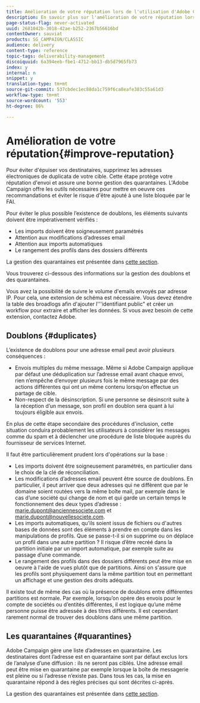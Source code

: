 ```yaml
---
title: Amélioration de votre réputation lors de l'utilisation d'Adobe Campaign Classic
description: En savoir plus sur l'amélioration de votre réputation lors de l'utilisation d'Adobe Campaign Classic.
page-status-flag: never-activated
uuid: 2681042b-3018-42ae-b252-2367b56616bd
contentOwner: sauviat
products: SG_CAMPAIGN/CLASSIC
audience: delivery
content-type: reference
topic-tags: deliverability-management
discoiquuid: 6a394eeb-fbe1-4712-bb13-db5d7965fb73
index: y
internal: n
snippet: y
translation-type: tm+mt
source-git-commit: 537cbdec1ec88da1c759f6ca8eafe383c55a61d3
workflow-type: tm+mt
source-wordcount: '553'
ht-degree: 86%

---
```



# Amélioration de votre réputation{#improve-reputation}

Pour éviter d&#39;épuiser vos destinataires, supprimez les adresses électroniques de duplicata de votre cible. Cette étape protège votre réputation d&#39;envoi et assure une bonne gestion des quarantaines. L&#39;Adobe Campaign offre les outils nécessaires pour mettre en oeuvre ces recommandations et éviter le risque d&#39;être ajouté à une liste bloquée par le FAI.

Pour éviter le plus possible l’existence de doublons, les éléments suivants doivent être impérativement vérifiés :

* Les imports doivent être soigneusement paramétrés
* Attention aux modifications d’adresses email
* Attention aux imports automatiques
* Le rangement des profils dans des dossiers différents

La gestion des quarantaines est présentée dans [cette section](../../delivery/using/understanding-quarantine-management.md).

Vous trouverez ci-dessous des informations sur la gestion des doublons et des quarantaines.

Vous avez la possibilité de suivre le volume d&#39;emails envoyés par adresse IP. Pour cela, une extension de schéma est nécessaire. Vous devez étendre la table des broadlogs afin d&#39;ajouter l&#39;&#39;&#39;identifiant public&quot; et créer un workflow pour extraire et afficher les données. Si vous avez besoin de cette extension, contactez Adobe.

## Doublons {#duplicates}

L’existence de doublons pour une adresse email peut avoir plusieurs conséquences :

* Envois multiples du même message. Même si Adobe Campaign applique par défaut une déduplication sur l’adresse email avant chaque envoi, rien n’empêche d’envoyer plusieurs fois le même message par des actions différentes qui ont un même contenu lorsqu’on effectue un partage de cible.
* Non-respect de la désinscription. Si une personne se désinscrit suite à la réception d’un message, son profil en doublon sera quant à lui toujours éligible aux envois.

En plus de cette étape secondaire des procédures d&#39;inclusion, cette situation conduira probablement les utilisateurs à considérer les messages comme du spam et à déclencher une procédure de liste bloquée auprès du fournisseur de services Internet.

Il faut être particulièrement prudent lors d&#39;opérations sur la base :

* Les imports doivent être soigneusement paramétrés, en particulier dans le choix de la clé de réconciliation.
* Les modifications d’adresses email peuvent être source de doublons. En particulier, il peut arriver que deux adresses qui ne diffèrent que par le domaine soient routées vers la même boîte mail, par exemple dans le cas d’une société qui change de nom et qui garde un certain temps le fonctionnement des deux types d’adresse : marie.dupont@anciennesociete.com et marie.dupont@nouvellesociete.com.
* Les imports automatiques, qu&#39;ils soient issus de fichiers ou d&#39;autres bases de données sont des éléments à prendre en compte dans les manipulations de profils. Que se passe-t-il si on supprime ou on déplace un profil dans une autre partition ? Il risque d’être recréé dans la partition initiale par un import automatique, par exemple suite au passage d’une commande.
* Le rangement des profils dans des dossiers différents peut être mise en oeuvre à l&#39;aide de vues plutôt que de partitions. Ainsi on s&#39;assure que les profils sont physiquement dans la même partition tout en permettant un affichage et une gestion des droits adéquats.

Il existe tout de même des cas où la présence de doublons entre différentes partitions est normale. Par exemple, lorsqu’on opère des envois pour le compte de sociétés ou d’entités différentes, il est logique qu’une même personne puisse être adressée à des titres différents. Il est cependant rarement normal de trouver des doublons dans une même partition.

## Les quarantaines {#quarantines}

Adobe Campaign gère une liste d’adresses en quarantaine. Les destinataires dont l’adresse est en quarantaine sont par défaut exclus lors de l’analyse d’une diffusion : ils ne seront pas ciblés. Une adresse email peut être mise en quarantaine par exemple lorsque la boîte de messagerie est pleine ou si l’adresse n’existe pas. Dans tous les cas, la mise en quarantaine répond à des règles précises qui sont décrites ci-après.

La gestion des quarantaines est présentée dans [cette section](../../delivery/using/understanding-quarantine-management.md).